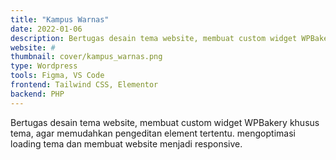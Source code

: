 ```yaml
---
title: "Kampus Warnas"
date: 2022-01-06
description: Bertugas desain tema website, membuat custom widget WPBakery khusus tema, agar memudahkan pengeditan element tertentu. mengoptimasi loading tema dan membuat website menjadi responsive.
website: #
thumbnail: cover/kampus_warnas.png
type: Wordpress
tools: Figma, VS Code
frontend: Tailwind CSS, Elementor
backend: PHP
---
```


Bertugas desain tema website, membuat custom widget WPBakery khusus tema, agar memudahkan pengeditan element tertentu. mengoptimasi loading tema dan membuat website menjadi responsive.